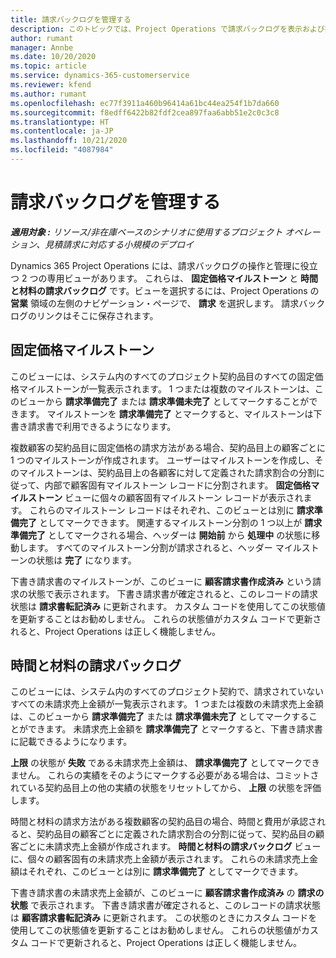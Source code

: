 ```yaml
---
title: 請求バックログを管理する
description: このトピックでは、Project Operations で請求バックログを表示および操作する方法について説明します。
author: rumant
manager: Annbe
ms.date: 10/20/2020
ms.topic: article
ms.service: dynamics-365-customerservice
ms.reviewer: kfend
ms.author: rumant
ms.openlocfilehash: ec77f3911a460b96414a61bc44ea254f1b7da660
ms.sourcegitcommit: f8edff6422b82fdf2cea897faa6abb51e2c0c3c8
ms.translationtype: HT
ms.contentlocale: ja-JP
ms.lasthandoff: 10/21/2020
ms.locfileid: "4087984"
---
```

# <a name="manage-the-billing-backlog"></a>請求バックログを管理する

_**適用対象 :** リソース/非在庫ベースのシナリオに使用するプロジェクト オペレーション、見積請求に対応する小規模のデプロイ_

Dynamics 365 Project Operations には、請求バックログの操作と管理に役立つ 2 つの専用ビューがあります。 これらは、 **固定価格マイルストーン** と **時間と材料の請求バックログ** です。ビューを選択するには、Project Operations の **営業** 領域の左側のナビゲーション・ページで、 **請求** を選択します。 請求バックログのリンクはそこに保存されます。

## <a name="fixed-price-milestones"></a>固定価格マイルストーン

このビューには、システム内のすべてのプロジェクト契約品目のすべての固定価格マイルストーンが一覧表示されます。 1 つまたは複数のマイルストーンは、このビューから **請求準備完了** または **請求準備未完了** としてマークすることができます。 マイルストーンを **請求準備完了** とマークすると、マイルストーンは下書き請求書で利用できるようになります。

複数顧客の契約品目に固定価格の請求方法がある場合、契約品目上の顧客ごとに 1 つのマイルストーンが作成されます。 ユーザーはマイルストーンを作成し、そのマイルストーンは、契約品目上の各顧客に対して定義された請求割合の分割に従って、内部で顧客固有マイルストーン レコードに分割されます。 **固定価格マイルストーン** ビューに個々の顧客固有マイルストーン レコードが表示されます。 これらのマイルストーン レコードはそれぞれ、このビューとは別に **請求準備完了** としてマークできます。 関連するマイルストーン分割の 1 つ以上が **請求準備完了** としてマークされる場合、ヘッダーは **開始前** から **処理中** の状態に移動します。 すべてのマイルストーン分割が請求されると、ヘッダー マイルストーンの状態は **完了** になります。

下書き請求書のマイルストーンが、このビューに **顧客請求書作成済み** という請求の状態で表示されます。 下書き請求書が確定されると、このレコードの請求状態は **請求書転記済み** に更新されます。 カスタム コードを使用してこの状態値を更新することはお勧めしません。 これらの状態値がカスタム コードで更新されると、Project Operations は正しく機能しません。

## <a name="time-and-material-billing-backlog"></a>時間と材料の請求バックログ

このビューには、システム内のすべてのプロジェクト契約で、請求されていないすべての未請求売上金額が一覧表示されます。 1 つまたは複数の未請求売上金額は、このビューから **請求準備完了** または **請求準備未完了** としてマークすることができます。 未請求売上金額を **請求準備完了** とマークすると、下書き請求書に記載できるようになります。

**上限** の状態が **失敗** である未請求売上金額は、 **請求準備完了** としてマークできません。 これらの実績をそのようにマークする必要がある場合は、コミットされている契約品目上の他の実績の状態をリセットしてから、 **上限** の状態を評価します。

時間と材料の請求方法がある複数顧客の契約品目の場合、時間と費用が承認されると、契約品目の顧客ごとに定義された請求割合の分割に従って、契約品目の顧客ごとに未請求売上金額が作成されます。 **時間と材料の請求バックログ** ビューに、個々の顧客固有の未請求売上金額が表示されます。 これらの未請求売上金額はそれぞれ、このビューとは別に **請求準備完了** としてマークできます。

下書き請求書の未請求売上金額が、このビューに **顧客請求書作成済み** の **請求の状態** で表示されます。 下書き請求書が確定されると、このレコードの請求状態は **顧客請求書転記済み** に更新されます。 この状態のときにカスタム コードを使用してこの状態値を更新することはお勧めしません。 これらの状態値がカスタム コードで更新されると、Project Operations は正しく機能しません。

